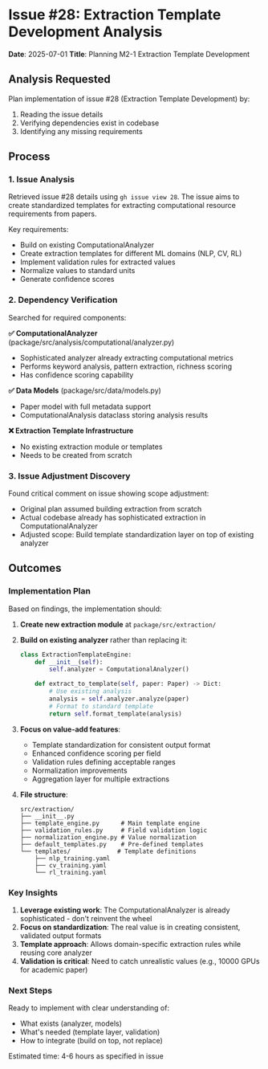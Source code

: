 # Issue #28: Extraction Template Development Analysis

**Date**: 2025-07-01
**Title**: Planning M2-1 Extraction Template Development

## Analysis Requested
Plan implementation of issue #28 (Extraction Template Development) by:
1. Reading the issue details
2. Verifying dependencies exist in codebase
3. Identifying any missing requirements

## Process

### 1. Issue Analysis
Retrieved issue #28 details using `gh issue view 28`. The issue aims to create standardized templates for extracting computational resource requirements from papers.

Key requirements:
- Build on existing ComputationalAnalyzer
- Create extraction templates for different ML domains (NLP, CV, RL)
- Implement validation rules for extracted values
- Normalize values to standard units
- Generate confidence scores

### 2. Dependency Verification

Searched for required components:

**✅ ComputationalAnalyzer** (package/src/analysis/computational/analyzer.py)
- Sophisticated analyzer already extracting computational metrics
- Performs keyword analysis, pattern extraction, richness scoring
- Has confidence scoring capability

**✅ Data Models** (package/src/data/models.py)
- Paper model with full metadata support
- ComputationalAnalysis dataclass storing analysis results

**❌ Extraction Template Infrastructure**
- No existing extraction module or templates
- Needs to be created from scratch

### 3. Issue Adjustment Discovery

Found critical comment on issue showing scope adjustment:
- Original plan assumed building extraction from scratch
- Actual codebase already has sophisticated extraction in ComputationalAnalyzer
- Adjusted scope: Build template standardization layer on top of existing analyzer

## Outcomes

### Implementation Plan

Based on findings, the implementation should:

1. **Create new extraction module** at `package/src/extraction/`

2. **Build on existing analyzer** rather than replacing it:
   ```python
   class ExtractionTemplateEngine:
       def __init__(self):
           self.analyzer = ComputationalAnalyzer()

       def extract_to_template(self, paper: Paper) -> Dict:
           # Use existing analysis
           analysis = self.analyzer.analyze(paper)
           # Format to standard template
           return self.format_template(analysis)
   ```

3. **Focus on value-add features**:
   - Template standardization for consistent output format
   - Enhanced confidence scoring per field
   - Validation rules defining acceptable ranges
   - Normalization improvements
   - Aggregation layer for multiple extractions

4. **File structure**:
   ```
   src/extraction/
   ├── __init__.py
   ├── template_engine.py      # Main template engine
   ├── validation_rules.py     # Field validation logic
   ├── normalization_engine.py # Value normalization
   ├── default_templates.py    # Pre-defined templates
   └── templates/             # Template definitions
       ├── nlp_training.yaml
       ├── cv_training.yaml
       └── rl_training.yaml
   ```

### Key Insights

1. **Leverage existing work**: The ComputationalAnalyzer is already sophisticated - don't reinvent the wheel
2. **Focus on standardization**: The real value is in creating consistent, validated output formats
3. **Template approach**: Allows domain-specific extraction rules while reusing core analyzer
4. **Validation is critical**: Need to catch unrealistic values (e.g., 10000 GPUs for academic paper)

### Next Steps

Ready to implement with clear understanding of:
- What exists (analyzer, models)
- What's needed (template layer, validation)
- How to integrate (build on top, not replace)

Estimated time: 4-6 hours as specified in issue
